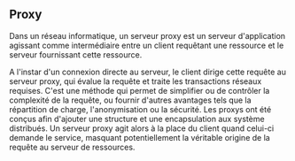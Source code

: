 ## Proxy

Dans un réseau informatique, un serveur proxy est un serveur d'application agissant comme intermédiaire entre un client
requêtant une ressource et le serveur fournissant cette ressource.

A l'instar d'un connexion directe au serveur, le client dirige cette requête au serveur proxy, qui évalue la requête et traite
les transactions réseaux requises. C'est une méthode qui permet de simplifier ou de contrôler la complexité de la requête, ou
fournir d'autres avantages tels que la répartition de charge, l'anonymisation ou la sécurité. Les proxys ont été conçus afin
d'ajouter une structure et une encapsulation aux système distribués. Un serveur proxy agit alors à la place du client quand
celui-ci demande le service, masquant potentiellement la véritable origine de la requête au serveur de ressources.
